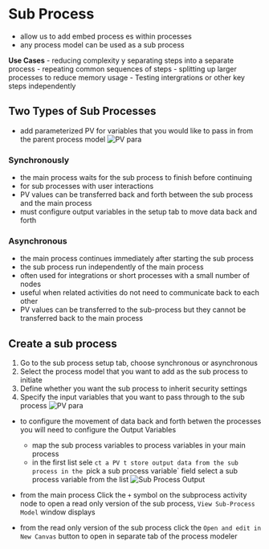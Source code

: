 # Sub Process
- allow us to add embed process es within processes
- any process model can be used as a sub process

**Use Cases**
    - reducing complexity y separating steps into a separate process
    - repeating common sequences of steps
    - splitting up larger processes to reduce memory usage
    - Testing intergrations or other key steps independently

## Two Types of Sub Processes

- add parameterized PV for variables that you would like to pass in from the parent process model
![PV para](../../img/syncsubprocess.png)

### Synchronously
- the main process waits for the sub process to finish before continuing
- for sub processes with user interactions 
- PV values can be transferred back and forth between the sub process and the main process
- must configure output variables in the setup tab to move data back and forth



### Asynchronous
- the main process continues immediately after starting the sub process
- the sub process run independently of the main process
- often used for integrations or short processes with a small number of nodes
- useful when related activities do not need to communicate back to each other
- PV values can be transferred to the sub-process but they cannot be transferred back to the main process



## Create a sub process

1. Go to the sub process setup tab, choose synchronous or asynchronous 
2. Select the process model that you want to add as the sub process to initiate
3. Define whether you want the sub process to inherit security settings
4. Specify the input variables that you want to pass through to the sub process
![PV para](../../img/syncsubprocessipv.png)

- to configure the movement of data back and forth betwen the processes you will need to configure the Output Variables 
    - map the sub process variables to process variables in your main process
    - in the first list sele                    `ct a PV t store output data from the sub process
    in the `pick a sub process variable` field select a sub process variable from the list
![Sub Process Output](../../img/syncsubprocessouput.png)




- from the main process Click the `+` symbol on the subprocess activity node to open a read only version of the sub process, `View Sub-Process Model` window displays
- from the read only version of the sub process click the `Open and edit in New Canvas` button to open in separate tab of the process modeler